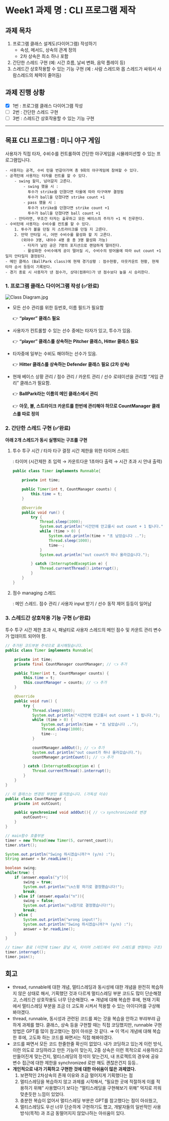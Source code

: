 # Week1 과제 명 : CLI 프로그램 제작

## 과제 목차

1. 프로그램 클래스 설계도(다이어그램) 작성하기 
    - 속성, 메서드, 상속의 관계 정의 
    - 2차 상속은 최소 하나 포함
2. 간단한 스레드 구현 (예: 시간 흐름, 날씨 변화, 음악 플레이 등)
3. 스레드간 상호작용할 수 있는 기능 구현 (예 : 사람 스레드와 몹 스레드가 싸워서 사람스레드의 체력이 줄어듬)

## 과제 진행 상황
- [x]  1번 : 프로그램 클래스 다이어그램 작성
- [ ]  2번 : 간단한 스레드 구현
- [ ]  3번 : 스레드간 상호작용할 수 있는 기능 구현

---

<aside>

## 목표 CLI 프로그램 : 미니 야구 게임

사용자가 직접 타자, 수비수를 컨트롤하여 간단한 야구게임을 시뮬레이션할 수 있는 프로그램입니다.

```text
- 사용자는 공격, 수비 턴을 번갈아가며 총 9회의 야구게임에 참여할 수 있다.
- 공격턴에 사용자는 타자를 컨트롤 할 수 있다.
    - swing 할지, 넘어갈지 고른다.
        - swing 했을 시 :
          투수가 strike을 던졌다면 타율에 따라 타구여부 결정됨
          투수가 ball을 던졌다면 strike count +1
        - pass 했을 시 :
          투수가 strike을 던졌다면 strike count +1
          투수가 ball을 던졌다면 ball count +1
    - 안타라면, 무조건 타자는 출루하고 모든 베이스의 주자가 +1 씩 진루한다.
- 수비턴에 사용자는 수비수를 컨트롤 할 수 있다.
    1. 투수가 볼을 던질 지 스트라이크를 던질 지 고른다.
    2. 만약 안타일 시, 어떤 수비수를 활성화 할 지 고른다.
       (외야수 3명, 내야수 4명 중 총 3명 활성화 가능)
        - 타자가 날린 공은 7명의 포지션으로 랜덤하게 떨어진다.
        - 활성화한 수비수에게 공이 떨어질 시, 수비수의 방어율에 따라 out count +1 일지 안타일지 결정된다.
- 메인 클래스 (BallPark class)에 현재 경기상황 : 점수현황, 아웃카운트 현황, 현재 타자 순서 등등이 기록된다.
- 경기 종료 시 사용자가 낸 점수가, 상대(컴퓨터)가 낸 점수보다 높을 시 승리한다.
```

### 1. 프로그램 클래스 다이어그램 작성 (✅완료)

![Class Diagram.jpg](./ClassDiagram.jpg)

- 모든 선수 관리를 위한 등번호, 이름 필드가 필요함

  👉 **“player” 클래스 필요**
- 사용자가 컨트롤할 수 있는 선수 중에는 타자가 있고, 투수가 있음.

  👉 **“player” 클래스를 상속하는 Pitcher 클래스, Hitter 클래스 필요**
- 타자중에 일부는 수비도 해야하는 선수가 있음.

  👉 **Hitter 클래스를 상속하는 Defender 클래스 필요 (2차 상속)**
- 현재 베이스 상황 관리 / 점수 관리 / 카운트 관리 / 선수 로테이션을 관리할 “게임 관리” 클래스가 필요함.

  👉 **BallPark라는 이름의 메인 클래스에서 관리**

  👉 **아웃, 볼, 스트라이크 카운트를 한번에 관리해야 하므로 CountManager 클래스를 따로 정의**


### 2. 간단한 스레드 구현 (✅완료)
**아래 2개 스레드가 동시 실행되는 구조를 구현**

1. 투수 투구 시간 / 타자 타구 결정 시간 제한을 위한 타이머 스레드

    \: 타이머 (시간제한 초 입력 → 카운트다운 1초마다 출력 → 시간 초과 시 안내 출력)

    ```java
    public class Timer implements Runnable{
    
        private int time;
    
        public Timer(int t, CountManager counts) {
            this.time = t;
        }
    
        @Override
        public void run() {
            try {
                Thread.sleep(1000);
                System.out.println("시간안에 안고를시 out count + 1 됩니다.");
                while (time > 0) {
                    System.out.println(time + "초 남았습니다 ..");
                    Thread.sleep(1000);
                    time--;
                }
                System.out.println("out count가 하나 올라갔습니다.");
    
            } catch (InterruptedException e) {
                Thread.currentThread().interrupt();
            }
        }
    }
    ```

2. 점수 managing 스레드

   \: 메인 스레드. 점수 관리 / 사용자 input 받기 / 선수 동작 제어 등등이 일어남

### 3. 스레드간 상호작용 기능 구현 (✅완료)

투수 투구 시간 제한 초과 시, 패널티로 사용자 스레드의 메인 점수 및 카운트 관리 변수가 업데이트 되어야 함.

```java
// 추가된 코드부분 주석으로 표시해뒀습니다.
public class Timer implements Runnable{

    private int time;
    private final CountManager countManager; // 👈 추가

    public Timer(int t, CountManager counts) {
        this.time = t;
        this.countManager = counts; // 👈 추가
    }

    @Override
    public void run() {
        try {
            Thread.sleep(1000);
            System.out.println("시간안에 안고를시 out count + 1 됩니다.");
            while (time > 0) {
                System.out.println(time + "초 남았습니다 ..");
                Thread.sleep(1000);
                time--;
            }

            countManager.addOut(); // 👈 추가
            System.out.println("out count가 하나 올라갔습니다.");
            countManager.printCount(); // 👈 추가

        } catch (InterruptedException e) {
            Thread.currentThread().interrupt();
        }
    }
}
```

```java
// 이 클래스는 변경된 부분만 옮겨왔습니다. (가독성 이슈)
public class CountManager {
    private int outCount;

    public synchronized void addOut(){ // 👈 synchronized로 변경
        outCount++;
    }
}
```

```java
// main함수 호출부분
timer = new Thread(new Timer(5, current_count));
timer.start();

System.out.println("Swing 하시겠습니까?ㅋ (y/n) :");
String answer = br.readLine();

boolean swing;
while(true) {
    if (answer.equals("y")){
        swing = true;
        System.out.println("\n스윙 하기로 결정했습니다!");
        break;
    } else if (answer.equals("n")){
        swing = false;
        System.out.println("\n참기로 결정했습니다!");
        break;
    } else {
        System.out.println("wrong input!");
        System.out.println("Swing 하시겠습니까?ㅋ (y/n) :");
        answer = br.readLine();
    }
}

// timer 종료 (이전에 timer 끝날 시, 타이머 스레드에서 우리 스레드를 변형하는 구조)
timer.interrupt();
timer.join();
```

## 회고

- thread, runnable에 대한 개념, 멀티스레딩과 동시성에 대한 개념을 완전히 복습하지 않은 상태로 해서, 기획했던 것과 다르게 멀티스레딩 부분 코드도 많이 단순해졌고, 스레드간 상호작용도 너무 단순해졌다.
  ⇒ 개념에 대해 복습한 후에, 현재 기획에서 멀티스레딩 부분을 조금 더 고도화 시켜서 적용할 수 있는 아이디어를 구상해봐야겠다.
- thread, runnable, 동시성과 관련된 코드를 짜는 것을 복습을 안하고 부랴부랴 급하게 과제를 했다. 클래스, 상속 등을 구현할 때는 직접 코딩했지만, runnable 구현 방법은 GPT를 많이 참고했다는 점이 아쉬운 것 같다.
  ⇒ 이 역시 개념에 대해 복습한 후에, 고도화 하는 코드를 짜면서는 직접 해봐야겠다.
- 코드를 짜면서 모든 코드 한줄한줄 확신이 없었다. 내가 코딩하고 있는게 이런 방식, 이런 의도로 코딩하라고 만든 기능이 맞는지, 2중 상속은 이런 목적으로 사용하라고 만들어진게 맞는건지, 멀티스레딩의 정석이 맞는건지, 내 프로젝트의 경우에 공유 변수 접근에 대한 제한을 synchronized 로만 해도 괜찮은건지 등등..
- **개인적으로 내가 기획하고 구현한 것에 대한 아쉬움이 많은 과제였다.**
    1. 보편적인 2차상속의 존재 이유와 조금 멀어지게 기획했다는 점
    2. 멀티스레딩을 복습하지 않고 과제를 시작해서, “필요한 곳에 적절하게 이를 적용하기 위해” 사용했다기 보다는 “멀티스레딩을 구현해보기 위해” 억지로 끼워맞춘듯한 느낌이 있었다.
    3. 충분한 복습이 없어서 멀티스레딩 부분은 GPT를 참고했다는 점이 아쉬웠고,
    4. 멀티스레딩도 우선 너무 단순하게 구현하기도 했고, 개발자들의 일반적인 사용방식(목적) 과 조금 동떨어지지 않았나하는 아쉬움이 있다.
